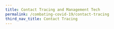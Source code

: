 ```yaml
---
title: Contact Tracing and Management Tech
permalink: /combating-covid-19/contact-tracing
third_nav_title: Contact Tracing
---
```


